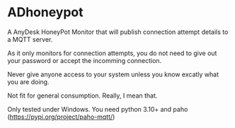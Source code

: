 # ADhoneypot
A AnyDesk HoneyPot Monitor that will publish connection attempt details to a MQTT server.

As it only monitors for connection attempts, you do not need to give out your password or accept the incomming connection.

Never give anyone access to your system unless you know excatly what you are doing. 

Not fit for general consumption. Really, I mean that. 

Only tested under Windows. 
You need python 3.10+ and paho (https://pypi.org/project/paho-mqtt/) 

